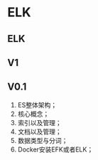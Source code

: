 # ELK

## ELK

## V1

## V0.1

1. ES整体架构；
2. 核心概念；
3. 索引以及管理；
4. 文档以及管理；
5. 数据类型与分词；
6. Docker安装EFK或者ELK；

